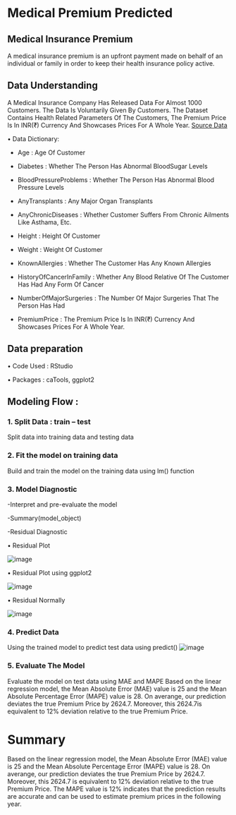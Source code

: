 # Medical Premium Predicted

## Medical Insurance Premium 
A medical insurance premium is an upfront payment made on behalf of an individual or family in order to keep their health insurance policy active.

## Data Understanding

A Medical Insurance Company Has Released Data For Almost 1000 Customers. The Data Is Voluntarily Given By Customers. 
The Dataset Contains Health Related Parameters Of The Customers, The Premium Price Is In INR(₹) Currency And Showcases Prices For A Whole Year.
[Source Data](https://www.kaggle.com/tejashvi14/medical-insurance-premium-prediction)

•	Data Dictionary:
    
   - Age : Age Of Customer 
    
   - Diabetes : Whether The Person Has Abnormal BloodSugar Levels
    
   - BloodPressureProblems : Whether The Person Has Abnormal Blood Pressure Levels
    
   - AnyTransplants : Any Major Organ Transplants
    
   - AnyChronicDiseases : Whether Customer Suffers From Chronic Ailments Like Asthama, Etc.
    
   - Height : Height Of Customer
    
   - Weight : Weight Of Customer
    
   - KnownAllergies : Whether The Customer Has Any Known Allergies
    
   - HistoryOfCancerInFamily : Whether Any Blood Relative Of The Customer Has Had Any Form Of Cancer
    
   - NumberOfMajorSurgeries : The Number Of Major Surgeries That The Person Has Had
    
   - PremiumPrice : The Premium Price Is In INR(₹) Currency And Showcases Prices For A Whole Year.

## Data preparation
•	Code Used : RStudio 

•	Packages : caTools, ggplot2

## Modeling Flow : 
### 1. Split Data : train – test
   Split data into training data and testing data
### 2. Fit the model on training data
   Build and train the model on the training data using lm() function
### 3. Model Diagnostic
  
 -Interpret and pre-evaluate the model
  
 -Summary(model_object)
  
 -Residual Diagnostic
    
   • 	Residual Plot
   
   ![image](https://user-images.githubusercontent.com/88583319/128622590-4970740a-2869-429c-910b-bc23c9a62166.png)
    
   • 	Residual Plot using ggplot2
    
   ![image](https://user-images.githubusercontent.com/88583319/128622578-ac49b108-b32b-45f7-a6e0-618c291d7181.png)
    
   •	Residual Normally
   
   ![image](https://user-images.githubusercontent.com/88583319/128622604-b66def67-399f-404c-a5b5-2fcdf3757667.png)
    
### 4. Predict Data
   Using the trained model to predict test data using predict()
   ![image](https://user-images.githubusercontent.com/88583319/128622622-32f066da-24c3-4238-82ea-19ea2074a8d8.png)
   
### 5. Evaluate The Model
   Evaluate the model on test data using MAE and MAPE
 Based on the linear regression model, the Mean Absolute Error (MAE) value is 25 and the Mean Absolute Percentage Error (MAPE) value is 28.
On averange, our prediction deviates the true Premium Price by 2624.7. Moreover, this 2624.7is equivalent to 12% deviation relative to the true Premium Price.

# Summary

Based on the linear regression model, the Mean Absolute Error (MAE) value is 25 and the Mean Absolute Percentage Error (MAPE) value is 28.
On averange, our prediction deviates the true Premium Price by 2624.7. Moreover, this 2624.7 is equivalent to 12% deviation relative to the true Premium Price.
The MAPE value is 12% indicates that the prediction results are accurate and can be used to estimate premium prices in the following year. 
